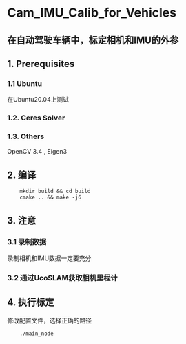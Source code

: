 # Cam_IMU_Calib_for_Vehicles
## 在自动驾驶车辆中，标定相机和IMU的外参

## 1. Prerequisites
### 1.1 **Ubuntu**
在Ubuntu20.04上测试
### 1.2. **Ceres Solver**
### 1.3. **Others**
OpenCV 3.4 , Eigen3

## 2. 编译

```
    mkdir build && cd build
    cmake .. && make -j6
```
## 3. 注意

### 3.1 录制数据
录制相机和IMU数据一定要充分
### 3.2 通过UcoSLAM获取相机里程计


## 4. 执行标定
修改配置文件，选择正确的路径
```
    ./main_node
    
```

